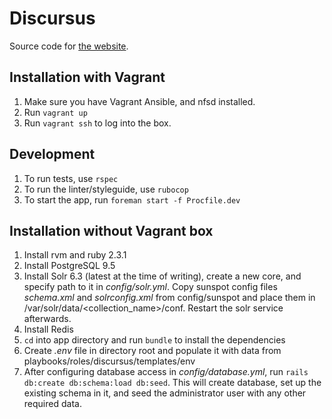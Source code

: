 # Discursus
Source code for [the website](https://discursus.com.ua).
    
## Installation with Vagrant
1. Make sure you have Vagrant Ansible, and nfsd installed. 
0. Run `vagrant up`
0. Run `vagrant ssh` to log into the box.

## Development
1. To run tests, use `rspec`
0. To run the linter/styleguide, use `rubocop`
0. To start the app, run `foreman start -f Procfile.dev`

## Installation without Vagrant box
1. Install rvm and ruby 2.3.1
0. Install PostgreSQL 9.5
0. Install Solr 6.3 (latest at the time of writing), create a new core, and specify path to it 
    in *config/solr.yml*. Copy sunspot config files *schema.xml* and *solrconfig.xml* from config/sunspot 
    and place them in /var/solr/data/<collection_name>/conf. Restart the solr service afterwards. 
0. Install Redis
0. `cd` into app directory and run `bundle` to install the dependencies
0. Create *.env* file in directory root and populate it with data from playbooks/roles/discursus/templates/env
0. After configuring database access in *config/database.yml*, run `rails db:create db:schema:load db:seed`. This will
    create database, set up the existing schema in it, and seed the administrator user with any other required data.
